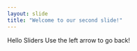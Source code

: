 ```yaml
---
layout: slide
title: "Welcome to our second slide!"
---
```

Hello Sliders
Use the left arrow to go back!
